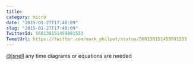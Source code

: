 ```yaml
---
title: 
category: micro
date: "2015-01-27T17:40:09"
slug: "2015-01-27T17:40:09"
TwitterId: 560130151459991553
TweetUrl: https://twitter.com/mark_philpot/status/560130151459991553
---
```


[@jsnell](https://twitter.com/jsnell) any time diagrams or equations are needed

